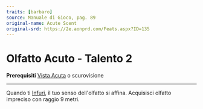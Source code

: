 ```yaml
---
traits: [barbaro]
source: Manuale di Gioco, pag. 89
original-name: Acute Scent
original-srd: https://2e.aonprd.com/Feats.aspx?ID=135
---
```


# Olfatto Acuto - Talento 2

**Prerequisiti** [Vista Acuta](/talenti/barbaro/vista-acuta) o scurovisione

---

Quando ti [Infuri](/azioni/infuriarsi), il tuo senso dell'olfatto si affina.
Acquisisci olfatto impreciso con raggio 9 metri.
